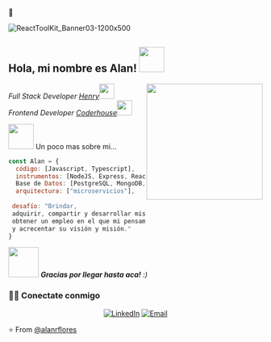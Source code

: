   👋


![ReactToolKit_Banner03-1200x500](https://user-images.githubusercontent.com/51032817/195218611-312fdf70-a6df-4cd9-bb0b-3617b20c4887.png)

<h2> Hola, mi nombre es Alan! <img src="https://cdn.filestackcontent.com/efbSR18hT5uRKuo0zoMA" width="50"></h2>
<img align='right' src="https://media4.giphy.com/media/qgQUggAC3Pfv687qPC/giphy.gif" width="230">
<p><em>Full Stack Developer <a href="https://www.soyhenry.com/?utm_source=google&utm_medium=cpc&utm_campaign=GADS_SEARCH_ARG_BRAND&utm_content=brand&gclid=CjwKCAjwqJSaBhBUEiwAg5W9p8rN-8NUYrBEbR2f_-iAwzQCAE2sx-T2QTGoX03A_yIliCiOIiuYYxoCfOAQAvD_BwE">Henry</a><img src="https://www.gifss.com/celebraciones/graduacion/images/graduacion-09.gif" width="30"></br>Frontend Developer <a href="https://www.coderhouse.com/?utm_term=coder%20house&utm_campaign=0&utm_source=google_search_brand&utm_medium=cpc&gclid=CjwKCAjwqJSaBhBUEiwAg5W9p5DoIEv2yXFWD9sh5qw-E1ceDl8sFwVOg79FAF9kP92wRe6M0XLfOhoCjtkQAvD_BwE">Coderhouse</a><img src="https://media.giphy.com/media/WUlplcMpOCEmTGBtBW/giphy.gif" width="30"> 
</em></p>



 <img src="https://i.pinimg.com/originals/fb/a7/c7/fba7c713a78dc212c5f53aab264d2166.gif" width="50"> Un poco mas sobre mi...  

```javascript
const Alan = {
  código: [Javascript, Typescript],
  instrumentos: [NodeJS, Express, React, ReactNative, Redux, Firebase, ApolloServer],
  Base de Datos: [PostgreSQL, MongoDB, SQL, MySql, GraphQL],
  arquitectura: ["microservicios"],
  
 desafío: "Brindar, 
 adquirir, compartir y desarrollar mis experiencias para un mejor desempeño profesional, 
 obtener un empleo en el que mi pensamiento innovador se pueda usar en conjunto para ayudar a la organización a mejorar 
 y acrecentar su visión y misión."
}
```

<img src="https://media1.giphy.com/media/4rdh8gpiqiDm0/giphy.gif" width="60"> <em> <b>Gracias por llegar hasta aca!</b> :)</em>


<h3> 🤝🏻 Conectate conmigo </h3>
<p align="center">
<a href="https://www.linkedin.com/in/floresalan/" target="_blank"><img alt="LinkedIn" src="https://img.shields.io/badge/LinkedIn-@alanflores-blue?style=flat&logo=linkedin"></a>
<a href="mailto:alan.flores640@gmail.com"><img alt="Email" src="https://img.shields.io/badge/Email-alan.flores640@gmail.com-blue?style=flat&logo=gmail"></a>
</p>

⭐️ From [@alanrflores](https://github.com/alanrflores)
 
